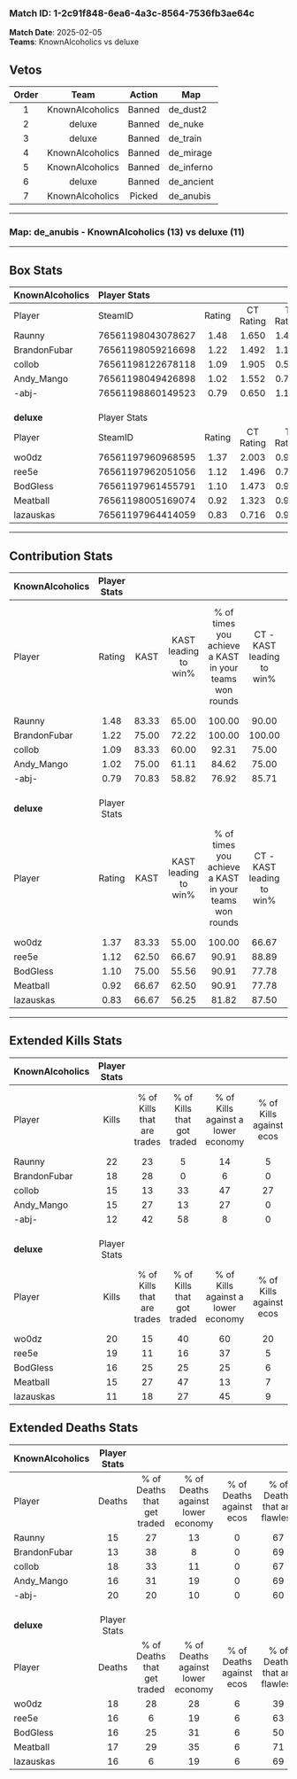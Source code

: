 ### Match ID: 1-2c91f848-6ea6-4a3c-8564-7536fb3ae64c  
**Match Date**: 2025-02-05  
**Teams**: KnownAlcoholics vs deluxe  

## Vetos  

| Order | Team | Action | Map |
| :---: | :--: | :----: | --- |
| 1 | KnownAlcoholics | Banned | de_dust2 |
| 2 | deluxe | Banned | de_nuke |
| 3 | deluxe | Banned | de_train |
| 4 | KnownAlcoholics | Banned | de_mirage |
| 5 | KnownAlcoholics | Banned | de_inferno |
| 6 | deluxe | Banned | de_ancient |
| 7 | KnownAlcoholics | Picked | de_anubis |

---  

### **Map**: de_anubis - KnownAlcoholics (13) vs deluxe (11)  
---  

## Box Stats  

| **KnownAlcoholics** | Player Stats      |        |           |          |       |       |       |         |        |      |     |
| :- | :- | :-: | :-: | :-: | :-: | :-: | :-: | :-: | :-: | :-: | :-: |
| Player              | SteamID           | Rating | CT Rating | T Rating | KAST  |  ADR  | Kills | Assists | Deaths | K/D  | HS% |
| Raunny              | 76561198043078627 |  1.48  |   1.650   |  1.494   | 83.33 | 97.5  |  22   |   10    |   15   | 1.47 | 45  |
| BrandonFubar        | 76561198059216698 |  1.22  |   1.492   |  1.179   | 75.00 | 73.5  |  18   |    5    |   13   | 1.38 | 44  |
| collob              | 76561198122678118 |  1.09  |   1.905   |  0.541   | 83.33 | 75.8  |  15   |    8    |   18   | 0.83 | 46  |
| Andy_Mango          | 76561198049426898 |  1.02  |   1.552   |  0.721   | 75.00 | 68.2  |  15   |    3    |   16   | 0.94 | 46  |
| -abj-               | 76561198860149523 |  0.79  |   0.650   |  1.135   | 70.83 | 63.0  |  12   |    6    |   20   | 0.60 | 41  |
|                     |                   |        |           |          |       |       |       |         |        |      |     |
|                     |                   |        |           |          |       |       |       |         |        |      |     |
|                     |                   |        |           |          |       |       |       |         |        |      |     |
| **deluxe**          | Player Stats      |        |           |          |       |       |       |         |        |      |     |
| Player              | SteamID           | Rating | CT Rating | T Rating | KAST  |  ADR  | Kills | Assists | Deaths | K/D  | HS% |
| wo0dz               | 76561197960968595 |  1.37  |   2.003   |  0.957   | 83.33 | 109.3 |  20   |    7    |   18   | 1.11 | 50  |
| ree5e               | 76561197962051056 |  1.12  |   1.496   |  0.794   | 62.50 | 81.5  |  19   |    2    |   16   | 1.19 | 36  |
| BodGless            | 76561197961455791 |  1.10  |   1.473   |  0.933   | 75.00 | 76.5  |  16   |    7    |   16   | 1.00 | 37  |
| Meatball            | 76561198005169074 |  0.92  |   1.323   |  0.904   | 66.67 | 64.1  |  15   |    2    |   17   | 0.88 | 60  |
| lazauskas           | 76561197964414059 |  0.83  |   0.716   |  0.993   | 66.67 | 67.5  |  11   |    6    |   16   | 0.69 | 54  |
---  

## Contribution Stats  

| **KnownAlcoholics** | Player Stats |       |                      |                                                        |                           |                                                             |                          |                                                            |
| :- | :-: | :-: | :-: | :-: | :-: | :-: | :-: | :-: |
| Player              |    Rating    | KAST  | KAST leading to win% | % of times you achieve a KAST in your teams won rounds | CT - KAST leading to win% | CT - % of times you achieve a KAST in your teams won rounds | T - KAST leading to win% | T - % of times you achieve a KAST in your teams won rounds |
| Raunny              |     1.48     | 83.33 |        65.00         |                         100.00                         |           90.00           |                           100.00                            |          40.00           |                           100.00                           |
| BrandonFubar        |     1.22     | 75.00 |        72.22         |                         100.00                         |          100.00           |                           100.00                            |          44.44           |                           100.00                           |
| collob              |     1.09     | 83.33 |        60.00         |                         92.31                          |           75.00           |                           100.00                            |          37.50           |                           75.00                            |
| Andy_Mango          |     1.02     | 75.00 |        61.11         |                         84.62                          |           75.00           |                           100.00                            |          33.33           |                           50.00                            |
| -abj-               |     0.79     | 70.83 |        58.82         |                         76.92                          |           85.71           |                            66.67                            |          40.00           |                           100.00                           |
|                     |              |       |                      |                                                        |                           |                                                             |                          |                                                            |
|                     |              |       |                      |                                                        |                           |                                                             |                          |                                                            |
|                     |              |       |                      |                                                        |                           |                                                             |                          |                                                            |
| **deluxe**          | Player Stats |       |                      |                                                        |                           |                                                             |                          |                                                            |
| Player              |    Rating    | KAST  | KAST leading to win% | % of times you achieve a KAST in your teams won rounds | CT - KAST leading to win% | CT - % of times you achieve a KAST in your teams won rounds | T - KAST leading to win% | T - % of times you achieve a KAST in your teams won rounds |
| wo0dz               |     1.37     | 83.33 |        55.00         |                         100.00                         |           66.67           |                           100.00                            |          37.50           |                           100.00                           |
| ree5e               |     1.12     | 62.50 |        66.67         |                         90.91                          |           88.89           |                           100.00                            |          33.33           |                           66.67                            |
| BodGless            |     1.10     | 75.00 |        55.56         |                         90.91                          |           77.78           |                            87.50                            |          33.33           |                           100.00                           |
| Meatball            |     0.92     | 66.67 |        62.50         |                         90.91                          |           77.78           |                            87.50                            |          42.86           |                           100.00                           |
| lazauskas           |     0.83     | 66.67 |        56.25         |                         81.82                          |           87.50           |                            87.50                            |          25.00           |                           66.67                            |
---  

## Extended Kills Stats  

| **KnownAlcoholics** | Player Stats |                            |                            |                                    |                         |                              |                                 |                                       |                    |           |
| :- | :-: | :-: | :-: | :-: | :-: | :-: | :-: | :-: | :-: | :-: |
| Player              |    Kills     | % of Kills that are trades | % of Kills that got traded | % of Kills against a lower economy | % of Kills against ecos | % of Kills that are flawless | % of Kills that are close duels | % of Kills that are assisted by flash | Pistol Round Kills | AWP Kills |
| Raunny              |      22      |             23             |             5              |                 14                 |            5            |              50              |                5                |                   0                   |         2          |     2     |
| BrandonFubar        |      18      |             28             |             0              |                 6                  |            0            |              50              |                0                |                  22                   |         4          |     1     |
| collob              |      15      |             13             |             33             |                 47                 |           27            |              60              |                7                |                  13                   |         0          |     0     |
| Andy_Mango          |      15      |             27             |             13             |                 27                 |            0            |              60              |               27                |                  13                   |         1          |     0     |
| -abj-               |      12      |             42             |             58             |                 8                  |            0            |              75              |                0                |                   8                   |         1          |     0     |
|                     |              |                            |                            |                                    |                         |                              |                                 |                                       |                    |           |
|                     |              |                            |                            |                                    |                         |                              |                                 |                                       |                    |           |
|                     |              |                            |                            |                                    |                         |                              |                                 |                                       |                    |           |
| **deluxe**          | Player Stats |                            |                            |                                    |                         |                              |                                 |                                       |                    |           |
| Player              |    Kills     | % of Kills that are trades | % of Kills that got traded | % of Kills against a lower economy | % of Kills against ecos | % of Kills that are flawless | % of Kills that are close duels | % of Kills that are assisted by flash | Pistol Round Kills | AWP Kills |
| wo0dz               |      20      |             15             |             40             |                 60                 |           20            |              60              |               15                |                   5                   |         1          |     0     |
| ree5e               |      19      |             11             |             16             |                 37                 |            5            |              84              |                0                |                   0                   |         3          |     7     |
| BodGless            |      16      |             25             |             25             |                 25                 |            6            |              88              |                6                |                   0                   |         2          |     0     |
| Meatball            |      15      |             27             |             47             |                 13                 |            7            |              73              |                7                |                   0                   |         1          |     0     |
| lazauskas           |      11      |             18             |             27             |                 45                 |            9            |              18              |                9                |                   0                   |         1          |     0     |
## Extended Deaths Stats  

| **KnownAlcoholics** | Player Stats |                             |                                   |                          |                               |                            |                           |               |
| :- | :-: | :-: | :-: | :-: | :-: | :-: | :-: | :-: |
| Player              |    Deaths    | % of Deaths that get traded | % of Deaths against lower economy | % of Deaths against ecos | % of Deaths that are flawless | % of Deaths that are close | % of Deaths while blinded | Deaths to AWP |
| Raunny              |      15      |             27              |                13                 |            0             |              67               |             7              |             0             |       2       |
| BrandonFubar        |      13      |             38              |                 8                 |            0             |              69               |             15             |             0             |       3       |
| collob              |      18      |             33              |                11                 |            0             |              67               |             11             |             0             |       1       |
| Andy_Mango          |      16      |             31              |                19                 |            0             |              69               |             6              |             6             |       0       |
| -abj-               |      20      |             20              |                10                 |            0             |              60               |             0              |             0             |       1       |
|                     |              |                             |                                   |                          |                               |                            |                           |               |
|                     |              |                             |                                   |                          |                               |                            |                           |               |
|                     |              |                             |                                   |                          |                               |                            |                           |               |
| **deluxe**          | Player Stats |                             |                                   |                          |                               |                            |                           |               |
| Player              |    Deaths    | % of Deaths that get traded | % of Deaths against lower economy | % of Deaths against ecos | % of Deaths that are flawless | % of Deaths that are close | % of Deaths while blinded | Deaths to AWP |
| wo0dz               |      18      |             28              |                28                 |            6             |              39               |             11             |            11             |       0       |
| ree5e               |      16      |              6              |                19                 |            6             |              63               |             13             |            13             |       1       |
| BodGless            |      16      |             25              |                31                 |            6             |              50               |             13             |            13             |       2       |
| Meatball            |      17      |             29              |                35                 |            6             |              71               |             0              |            12             |       0       |
| lazauskas           |      16      |              6              |                19                 |            6             |              69               |             0              |             6             |       0       |
